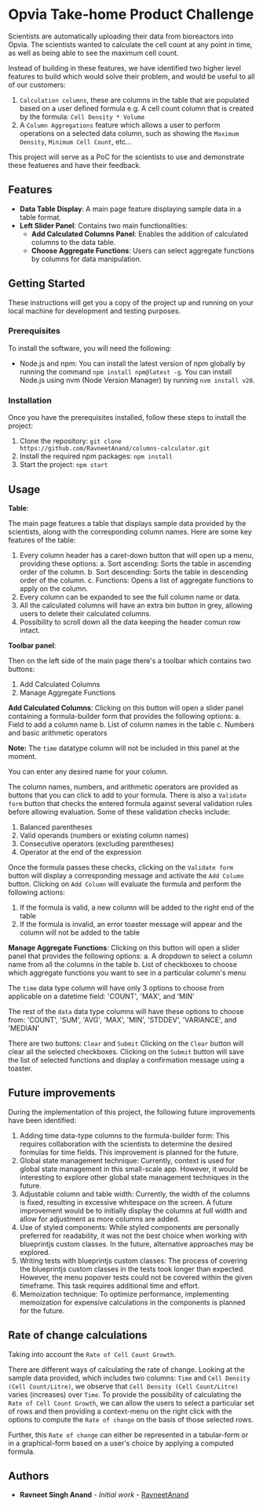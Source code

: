 # Opvia Take-home Product Challenge

Scientists are automatically uploading their data from bioreactors into Opvia. The scientists wanted to calculate the cell count at any point in time, as well as being able to see the maximum cell count.

Instead of building in these features, we have identified two higher level features to build which would solve their problem, and would be useful to all of our customers:

1. `Calculation columns`, these are columns in the table that are populated based on a user defined formula e.g. A cell count column that is created by the formula: `Cell Density * Volume`
2.  A `Column Aggregations` feature which allows a user to perform operations on a selected data column, such as showing the `Maximum Density`, `Minimum Cell Count`, etc...

This project will serve as a PoC for the scientists to use and demonstrate these featueres and have their feedback.

## Features

- **Data Table Display**: A main page feature displaying sample data in a table format.
- **Left Slider Panel**: Contains two main functionalities:
  - **Add Calculated Columns Panel**: Enables the addition of calculated columns to the data table.
  - **Choose Aggregate Functions**: Users can select aggregate functions by columns for data manipulation.

## Getting Started

These instructions will get you a copy of the project up and running on your local machine for development and testing purposes.

### Prerequisites

To install the software, you will need the following:

- Node.js and npm: You can install the latest version of npm globally by running the command `npm install npm@latest -g`. You can install Node.js using nvm (Node Version Manager) by running `nvm install v20`.

### Installation

Once you have the prerequisites installed, follow these steps to install the project:

1. Clone the repository: `git clone https://github.com/RavneetAnand/columns-calculator.git`
2. Install the required npm packages: `npm install`
3. Start the project: `npm start`

## Usage

**Table**:

The main page features a table that displays sample data provided by the scientists, along with the corresponding column names. Here are some key features of the table:

1. Every column header has a caret-down button that will open up a menu, providing these options:
  a. Sort ascending: Sorts the table in ascending order of the column.
  b. Sort descending: Sorts the table in descending order of the column.
  c. Functions: Opens a list of aggregate functions to apply on the column.
2. Every column can be expanded to see the full column name or data.
3. All the calculated columns will have an extra bin button in grey, allowing users to delete their calculated columns.
4. Possibility to scroll down all the data keeping the header comun row intact.

**Toolbar panel**:

Then on the left side of the main page there's a toolbar which contains two buttons:
1. Add Calculated Columns
2. Manage Aggregate Functions

**Add Calculated Columns**: Clicking on this button will open a slider panel containing a formula-builder form that
provides the following options:
  a. Field to add a column name
  b. List of column names in the table
  c. Numbers and basic arithmetic operators

**Note:** The `time` datatype column will not be included in this panel at the moment.

You can enter any desired name for your column.

The column names, numbers, and arithmetic operators are provided as buttons that you can click to add to your formula. There is also a `Validate form` button that checks the entered formula against several validation rules before allowing evaluation. Some of these validation checks include:
1. Balanced parentheses
2. Valid operands (numbers or existing column names)
3. Consecutive operators (excluding parentheses)
4. Operator at the end of the expression

Once the formula passes these checks, clicking on the `Validate form` button will display a corresponding message and activate the `Add Column` button. Clicking on `Add Column` will evaluate the formula and perform the following actions:
1. If the formula is valid, a new column will be added to the right end of the table
2. If the formula is invalid, an error toaster message will appear and the column will not be added to the table

**Manage Aggregate Functions**: Clicking on this button will open a slider panel that provides the following options:
  a. A dropdown to select a column name from all the columns in the table
  b. List of checkboxes to choose which aggregate functions you want to see in a particular column's menu

The `time` data type column will have only 3 options to choose from applicable on a datetime field: 'COUNT', 'MAX', and 'MIN'

The rest of the `data` data type columns will have these options to choose from: 'COUNT', 'SUM', 'AVG', 'MAX', 'MIN', 'STDDEV', 'VARIANCE', and 'MEDIAN'

There are two buttons: `Clear` and `Submit`
Clicking on the `Clear` button will clear all the selected checkboxes.
Clicking on the `Submit` button will save the list of selected functions and display a confirmation message using a toaster.

## Future improvements

During the implementation of this project, the following future improvements have been identified:

1. Adding time data-type columns to the formula-builder form: This requires collaboration with the scientists to determine the desired formulas for time fields. This improvement is planned for the future.
2. Global state management technique: Currently, context is used for global state management in this small-scale app. However, it would be interesting to explore other global state management techniques in the future.
3. Adjustable column and table width: Currently, the width of the columns is fixed, resulting in excessive whitespace on the screen. A future improvement would be to initially display the columns at full width and allow for adjustment as more columns are added.
4. Use of styled components: While styled components are personally preferred for readability, it was not the best choice when working with blueprintjs custom classes. In the future, alternative approaches may be explored.
5. Writing tests with blueprintjs custom classes: The process of covering the blueprintjs custom classes in the tests took longer than expected. However, the menu popover tests could not be covered within the given timeframe. This task requires additional time and effort.
6. Memoization technique: To optimize performance, implementing memoization for expensive calculations in the components is planned for the future.

## Rate of change calculations

Taking into account the `Rate of Cell Count Growth`.

There are different ways of calculating the rate of change. Looking at the sample data provided, which includes two columns: `Time` and `Cell Density (Cell Count/Litre)`, we observe that `Cell Density (Cell Count/Litre)` varies (increases) over `Time`. To provide the possibility of calculating the `Rate of Cell Count Growth`, we can allow the users to select a particular set of rows and then providing a context-menu on the right click with the options to compute the `Rate of change` on the basis of those selected rows.

Further, this `Rate of change` can either be represented in a tabular-form or in a graphical-form based on a user's choice by applying a computed formula.


## Authors

* **Ravneet Singh Anand** - *Initial work* - [RavneetAnand](https://github.com/RavneetAnand)
